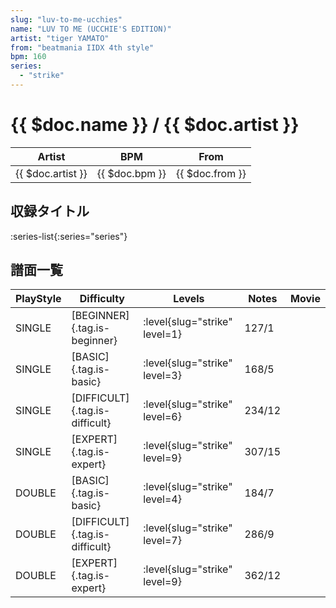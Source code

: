 ```yaml
---
slug: "luv-to-me-ucchies"
name: "LUV TO ME (UCCHIE'S EDITION)"
artist: "tiger YAMATO"
from: "beatmania IIDX 4th style"
bpm: 160
series:
  - "strike"
---
```


# {{ $doc.name }} / {{ $doc.artist }}

|Artist|BPM|From|
|------|---|----|
|{{ $doc.artist }}|{{ $doc.bpm }}|{{ $doc.from }}|

## 収録タイトル

:series-list{:series="series"}

## 譜面一覧

|PlayStyle|Difficulty|Levels|Notes|Movie|
|---------|----------|------|-----|-----|
|SINGLE|[BEGINNER]{.tag.is-beginner}|<div class="field is-grouped is-grouped-multiline">:level{slug="strike" level=1}</div>|127/1||
|SINGLE|[BASIC]{.tag.is-basic}|<div class="field is-grouped is-grouped-multiline">:level{slug="strike" level=3}</div>|168/5||
|SINGLE|[DIFFICULT]{.tag.is-difficult}|<div class="field is-grouped is-grouped-multiline">:level{slug="strike" level=6}</div>|234/12||
|SINGLE|[EXPERT]{.tag.is-expert}|<div class="field is-grouped is-grouped-multiline">:level{slug="strike" level=9}</div>|307/15||
|DOUBLE|[BASIC]{.tag.is-basic}|<div class="field is-grouped is-grouped-multiline">:level{slug="strike" level=4}</div>|184/7||
|DOUBLE|[DIFFICULT]{.tag.is-difficult}|<div class="field is-grouped is-grouped-multiline">:level{slug="strike" level=7}</div>|286/9||
|DOUBLE|[EXPERT]{.tag.is-expert}|<div class="field is-grouped is-grouped-multiline">:level{slug="strike" level=9}</div>|362/12||
